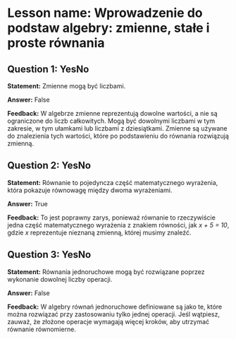 # Lesson name: Wprowadzenie do podstaw algebry: zmienne, stałe i proste równania

## Question 1: YesNo

**Statement:** Zmienne mogą być liczbami.

**Answer:** False

**Feedback:**
W algebrze zmienne reprezentują dowolne wartości, a nie są ograniczone do liczb całkowitych. Mogą być dowolnymi liczbami w tym zakresie, w tym ułamkami lub liczbami z dziesiątkami. Zmienne są używane do znalezienia tych wartości, które po podstawieniu do równania rozwiązują zmienną.


## Question 2: YesNo

**Statement:** Równanie to pojedyncza część matematycznego wyrażenia, która pokazuje równowagę między dwoma wyrażeniami.

**Answer:** True

**Feedback:**
To jest poprawny zarys, ponieważ równanie to rzeczywiście jedna część matematycznego wyrażenia z znakiem równości, jak *x + 5 = 10*, gdzie *x* reprezentuje nieznaną zmienną, której musimy znaleźć.


## Question 3: YesNo

**Statement:** Równania jednoruchowe mogą być rozwiązane poprzez wykonanie dowolnej liczby operacji.

**Answer:** False

**Feedback:**
W algebry równań jednoruchowe definiowane są jako te, które można rozwiązać przy zastosowaniu tylko jednej operacji. Jeśl wątpiesz, zauważ, że złożone operacje wymagają więcej kroków, aby utrzymać równanie równomierne.

